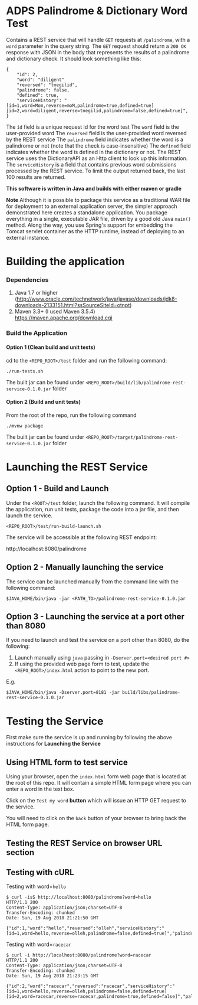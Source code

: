 # ADPS Palindrome & Dictionary Word Test

Contains a REST service that will handle `GET` requests at `/palindrome`, with a `word` parameter in the query string. The `GET` request should return a `200 OK` response with JSON in the body that represents the results of a palindrome and dictionary check. It should look something like this:

```
{
    "id": 2,
    "word": "diligent"
    "reversed": "tnegilid",
    "palindrome": false,
    "defined": true,
    "serviceHistory": "[id=1,word=Mom,reverse=moM,palindrome=true,defined=true][id=2,word=diligent,reverse=tnegilid,palindrome=false,defined=true]",
}
```

The `id` field is a unique request id for the word test
The `word` field is the user-provided word
The `reversed` field is the user-provided word reversed by the REST service
The `palindrome` field indicates whether the word is a palindrome or not (note that the check is case-insensitive)
The `defined` field indicates whether the word is defined in the dictionary or not. The REST service uses the DictionaryAPI as an Http client
     to look up this information.
The `serviceHistory` is a field that contains previous word submissions processed by the REST service. To limit the output returned back, the last 100 results are returned.

**This software is written in Java and builds with either maven or gradle**

**Note**
Although it is possible to package this service as a traditional WAR file for deployment to an external application server, the simpler approach demonstrated here creates a standalone application. You package everything in a single, executable JAR file, driven by a good old Java `main()` method. Along the way, you use Spring's support for embedding the Tomcat servlet container as the HTTP runtime, instead of deploying to an external instance.

# Building the application

### Dependencies
1) Java 1.7 or higher  (http://www.oracle.com/technetwork/java/javase/downloads/jdk8-downloads-2133151.html?ssSourceSiteId=otnpt)
2) Maven 3.3+ (I used Maven 3.5.4) https://maven.apache.org/download.cgi

### Build the Application

#### Option 1 (Clean build and unit tests)
cd to the `<REPO_ROOT>/test` folder and run the following command:
```
./run-tests.sh
```
The built jar can be found under `<REPO_ROOT>/build/lib/palindrome-rest-service-0.1.0.jar` folder

#### Option 2 (Build and unit tests)
From the root of the repo, run the following command
```
./mvnw package
```
The built jar can be found under `<REPO_ROOT>/target/palindrome-rest-service-0.1.0.jar` folder

# Launching the REST Service

## Option 1 - Build and Launch

Under the `<ROOT>/test` folder, launch the following command.  It will compile the application, run unit tests, package the code into a jar file, and then launch the service. 

```
<REPO_ROOT>/test/run-build-launch.sh
```

The service will be accessible at the following REST endpoint:

http://localhost:8080/palindrome

## Option 2 - Manually launching the service 

The service can be launched manually from the command line with the following command:

```
$JAVA_HOME/bin/java -jar <PATH_TO>/palindrome-rest-service-0.1.0.jar

```
## Option 3 - Launching the service at a port other than 8080

If you need to launch and test the service on a port other than 8080, do the following:
1. Launch manually using `java` passing in `-Dserver.port=<desired port #>`
2. If using the provided web page form to test, update the `<REPO_ROOT>/index.html` action to point to the new port.

E.g. 
```
$JAVA_HOME/bin/java -Dserver.port=8181 -jar build/libs/palindrome-rest-service-0.1.0.jar
```

# Testing the Service

First make sure the service is up and running by following the above instructions for **Launching the Service**

## Using HTML form to test service

Using your browser, open the `index.html` form web page that is located at the root of this repo.  It will contain a simple HTML form page where you can enter a word in the text box.  

Click on the `Test my word` **button** which will issue an HTTP GET request to the service.  

You will need to click on the `back` button of your browser to bring back the HTML form page. 


## Testing the REST Service on browser URL section


## Testing with cURL


Testing with word=`hello`
```
$ curl -isS http://localhost:8080/palindrome?word=hello
HTTP/1.1 200
Content-Type: application/json;charset=UTF-8
Transfer-Encoding: chunked
Date: Sun, 19 Aug 2018 21:21:50 GMT

{"id":1,"word":"hello","reversed":"olleh","serviceHistory":"[id=1,word=hello,reverse=olleh,palindrome=false,defined=true]","palindrome":false,"defined":true}
```

Testing with word=`racecar`
```
$ curl -i http://localhost:8080/palindrome?word=racecar
HTTP/1.1 200
Content-Type: application/json;charset=UTF-8
Transfer-Encoding: chunked
Date: Sun, 19 Aug 2018 21:23:15 GMT

{"id":2,"word":"racecar","reversed":"racecar","serviceHistory":"[id=1,word=hello,reverse=olleh,palindrome=false,defined=true][id=2,word=racecar,reverse=racecar,palindrome=true,defined=false]","palindrome":true,"defined":false}
```

